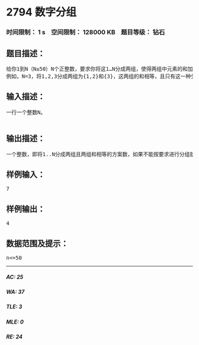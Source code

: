 # 2794 数字分组   
### 时间限制： 1 s&nbsp;&nbsp;&nbsp;&nbsp;空间限制： 128000 KB&nbsp;&nbsp;&nbsp;&nbsp;题目等级： 钻石  
## 题目描述：  

<pre>
给你1到N（N≤50）N个正整数，要求你将这1…N分成两组，使得两组中元素的和加起来相等，求这样分组的情况数。
例如，N=3，将1,2,3分成两组为{1,2}和{3}，这两组的和相等，且只有这一种分组情况。再如：N=7，将1..7分成两组，使得两组和相等共有如下4种情况：{1,6,7}和{2,3,4,5}；{2,5,7}和{1,3,4,6}；{3,4,7}和{1,2,5,6}；{1,2,4,7} 和{3,5,6} 。
</pre>
  
  
## 输入描述：  

<pre>
一行一个整数N。
 
</pre>
  
  
## 输出描述：  

<pre>
一个整数，即将1..N分成两组且两组和相等的方案数，如果不能按要求进行分组就输出0。
</pre>
  
  
## 样例输入：  

<pre>
7
</pre>
  
  
## 样例输出：  

<pre>
4
</pre>
  
  
## 数据范围及提示：  

<pre>
n<=50
</pre>
  
  
***  

##### AC: 25  
##### WA: 37  
##### TLE: 3  
##### MLE: 0  
##### RE: 24  
